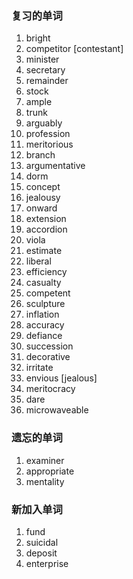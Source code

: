 ### 复习的单词

1. bright
2. competitor [contestant]
3. minister
4. secretary
5. remainder
6. stock
7. ample
8. trunk
9. arguably
10. profession
11. meritorious
12. branch
13. argumentative
14. dorm
15. concept
16. jealousy
17. onward
18. extension
19. accordion
20. viola
21. estimate
22. liberal
23. efficiency
24. casualty
25. competent
26. sculpture
27. inflation
28. accuracy
29. defiance
30. succession
31. decorative
32. irritate
33. envious [jealous]
34. meritocracy
35. dare
36. microwaveable



### 遗忘的单词

1. examiner
2. appropriate
3. mentality



### 新加入单词

1. fund
2. suicidal
3. deposit
4. enterprise